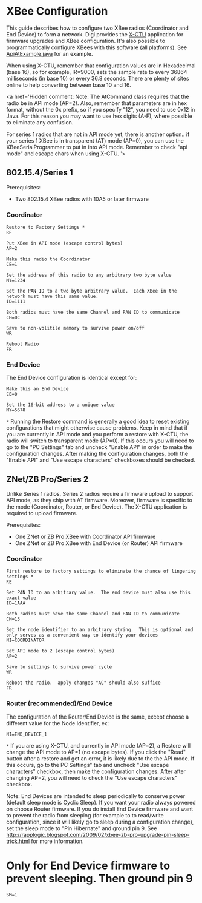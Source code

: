 # XBee Configuration #

This guide describes how to configure two XBee radios (Coordinator and End Device) to form a network.  Digi provides the [X-CTU](http://www.digi.com/support/productdetl.jsp?pid=3352&osvid=57&tp=5&s=316) application for firmware upgrades and XBee configuration.  It's also possible to programmatically configure XBees with this software (all platforms).  See [ApiAtExample.java](http://code.google.com/p/xbee-api/source/browse/trunk/src/com/rapplogic/xbee/examples/ApiAtExample.java) for an example.

When using X-CTU, remember that configuration values are in Hexadecimal (base 16), so for example, IR=9000, sets the sample rate to every 36864 milliseconds (in base 10) or every 36.8 seconds.  There are plenty of sites online to help converting between base 10 and 16.

<a href='Hidden comment: 
Note: The AtCommand class requires that the radio be in API mode (AP=2).  Also, remember that parameters are in hex format, without the 0x prefix, so if you specify "12", you need to use 0x12 in Java.  For this reason you may want to use hex digits (A-F), where possible  to eliminate any confusion.

For series 1 radios that are not in API mode yet, there is another option.. if your series 1 XBee is in transparent (AT) mode (AP=0), you can use the XBeeSerialProgrammer to put in into API mode.
Remember to check "api mode" and escape chars when using X-CTU.
'></a>

## 802.15.4/Series 1 ##

Prerequisites:

  * Two 802.15.4 XBee radios with 10A5 or later firmware

### Coordinator ###

```
Restore to Factory Settings *
RE

Put XBee in API mode (escape control bytes)
AP=2 

Make this radio the Coordinator
CE=1

Set the address of this radio to any arbitrary two byte value
MY=1234

Set the PAN ID to a two byte arbitrary value.  Each XBee in the network must have this same value.  
ID=1111

Both radios must have the same Channel and PAN ID to communicate
CH=0C

Save to non-volitile memory to survive power on/off
WR

Reboot Radio
FR
```
### End Device ###

The End Device configuration is identical except for:

```
Make this an End Device
CE=0

Set the 16-bit address to a unique value
MY=5678

```

`*` Running the Restore command is generally a good idea to reset existing configurations that might otherwise cause problems.  Keep in mind that if you are currently in API mode and you perform a restore with X-CTU, the radio will switch to transparent mode (AP=0).  If this occurs you will need to go to the "PC Settings" tab and uncheck "Enable API" in order to make the configuration changes.  After making the configuration changes, both the "Enable API" and "Use escape characters" checkboxes should be checked.

## ZNet/ZB Pro/Series 2 ##

Unlike Series 1 radios, Series 2 radios require a firmware upload to support API mode, as they ship with AT firmware.  Moreover, firmware is specific to the mode (Coordinator, Router, or End Device). The X-CTU application is required to upload firmware.

Prerequisites:

  * One ZNet or ZB Pro XBee with Coordinator API firmware
  * One ZNet or ZB Pro XBee with End Device (or Router) API firmware

### Coordinator ###

```
First restore to factory settings to eliminate the chance of lingering settings *
RE

Set PAN ID to an arbitrary value.  The end device must also use this exact value
ID=1AAA

Both radios must have the same Channel and PAN ID to communicate
CH=13

Set the node identifier to an arbitrary string.  This is optional and only serves as a convenient way to identify your devices
NI=COORDINATOR

Set API mode to 2 (escape control bytes)
AP=2

Save to settings to survive power cycle
WR

Reboot the radio.  apply changes "AC" should also suffice
FR
```

### Router (recommended)/End Device ###

The configuration of the Router/End Device is the same, except choose a different value for the Node Identifier, ex:
```
NI=END_DEVICE_1
```

`*` If you are using X-CTU, and currently in API mode (AP=2), a Restore will change the API mode to AP=1 (no escape bytes).   If you click the "Read" button after a restore and get an error, it is likely due to the the API mode.  If this occurs, go to the PC Settings" tab and uncheck "Use escape characters" checkbox, then make the configuration changes.  After after changing AP=2, you will need to check the "Use escape characters" checkbox.

Note: End Devices are intended to sleep periodically to conserve power (default sleep mode is Cyclic Sleep). If you want your radio always powered on choose Router firmware. If you do install End Device firmware and want to prevent the radio from sleeping (for example to to read/write configuration, since it will likely go to sleep during a configuration change), set the sleep mode to "Pin Hibernate" and ground pin 9. See http://rapplogic.blogspot.com/2009/02/xbee-zb-pro-upgrade-pin-sleep-trick.html for more information.

# Only for End Device firmware to prevent sleeping. Then ground pin 9
```
SM=1
```